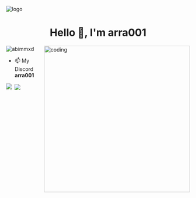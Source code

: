 ![logo](https://github.com/abimmxd/abimmxd/blob/main/homeSection2.c2f106d8.gif)
<h1 align="center">Hello 👋, I'm arra001</h1>


<img align="right" alt="coding" width="400" src="https://data.whicdn.com/images/255672977/original.gif">
<p align="left"> <img src="https://komarev.com/ghpvc/?username=abimmxd&label=Profile%20views&color=0e75b6&style=flat" alt="abimmxd" /> </p>



- 📫 My Discord **arra001**





<p><img align="left" src="https://github-readme-stats.vercel.app/api/top-langs?username=Raiskale&show_icons=true&locale=en&layout=compact" /></p>

<p>&nbsp;<img align="center" src="https://github-readme-stats.vercel.app/api?username=Raiskale&show_icons=true&locale=en"  /></p>

<p><img align="center" src="https://github-readme-streak-stats.herokuapp.com/?user=Raiskale /></p>

